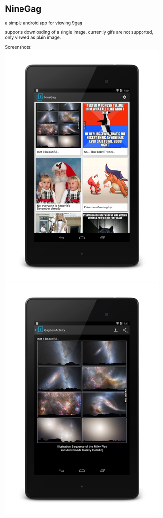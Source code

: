 NineGag
=======

a simple android app for viewing 9gag

supports downloading of a single image.
currently gifs are not supported, only viewed as plain image.

Screenshots:
![Screenshot](art/home.png)
![Screenshot](art/detail.png)

